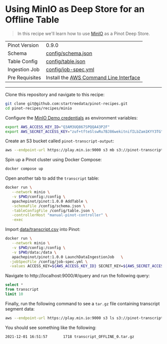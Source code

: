 # Using MinIO as Deep Store for an Offline Table

> In this recipe we'll learn how to use [MinIO](https://docs.min.io/docs/aws-cli-with-minio) as a Pinot Deep Store.

<table>
  <tr>
    <td>Pinot Version</td>
    <td>0.9.0</td>
  </tr>
  <tr>
    <td>Schema</td>
    <td><a href="config/schema.json">config/schema.json</a></td>
  </tr>
    <tr>
    <td>Table Config</td>
    <td><a href="config/table.json">config/table.json</a></td>
  </tr>
      <tr>
    <td>Ingestion Job</td>
    <td><a href="config/job-spec.yml">config/job-spec.yml</a></td>
  </tr>
        <tr>
    <td>Pre Requisites</td>
    <td>Install the <a href="https://aws.amazon.com/cli/">AWS Command Line Interface</a></td>
  </tr>
</table>

***

Clone this repository and navigate to this recipe:

```bash
git clone git@github.com:startreedata/pinot-recipes.git
cd pinot-recipes/recipes/minio
```

Configure the [MinIO Demo credentials](https://docs.min.io/docs/aws-cli-with-minio) as environment variables:

```bash
export AWS_ACCESS_KEY_ID="Q3AM3UQ867SPQQA43P2F" 
export AWS_SECRET_ACCESS_KEY="zuf+tfteSlswRu7BJ86wekitnifILbZam1KYY3TG" 
```

Create an S3 bucket called `pinot-transcript-output`:

```bash
aws --endpoint-url https://play.min.io:9000 s3 mb s3://pinot-transcript-output --region us-east-1

```

Spin up a Pinot cluster using Docker Compose:

```bash
docker compose up
```

Open another tab to add the `transcript` table:

```bash
docker run \
   --network minio \
   -v $PWD/config:/config \
   apachepinot/pinot:1.0.0 AddTable \
   -schemaFile /config/schema.json \
   -tableConfigFile /config/table.json \
   -controllerHost "manual-pinot-controller" \
   -exec
```

Import [data/transcript.csv](data/transcript.csv) into Pinot:

```bash
docker run \
   --network minio \
   -v $PWD/config:/config \
   -v $PWD/data:/data \
   apachepinot/pinot:1.0.0 LaunchDataIngestionJob   \
  -jobSpecFile /config/job-spec.yml \
  -values ACCESS_KEY=${AWS_ACCESS_KEY_ID} SECRET_KEY=${AWS_SECRET_ACCESS_KEY}
```

Navigate to http://localhost:9000/#/query and run the following query:

```sql
select * 
from transcript 
limit 10
```

Finally, run the following command to see a `tar.gz` file containing transcript segment data:

```bash
aws --endpoint-url https://play.min.io:9000 s3 ls s3://pinot-transcript-output
```

You should see something like the following:

```
2021-12-01 16:51:57       1718 transcript_OFFLINE_0.tar.gz
```
